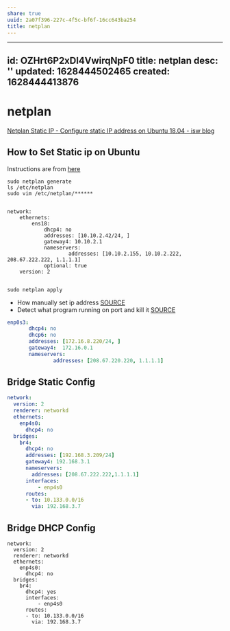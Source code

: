 ```yaml
---
share: true
uuid: 2a07f396-227c-4f5c-bf6f-16cc643ba254
title: netplan
---
```

---
id: OZHrt6P2xDl4VwirqNpF0
title: netplan
desc: ''
updated: 1628444502465
created: 1628444413876
---
# netplan
[Netplan Static IP - Configure static IP address on Ubuntu 18.04 - isw blog](https://www.itsupportwale.com/blog/netplan-static-ip-configure-static-ip-address-on-ubuntu-18-04/)

How to Set Static ip on Ubuntu
------------------------------

Instructions are from [here](https://www.tecmint.com/configure-network-static-ip-address-in-ubuntu/)

    sudo netplan generate
    ls /etc/netplan
    sudo vim /etc/netplan/******
    

    network:
        ethernets:
            ens18:
                dhcp4: no
                addresses: [10.10.2.42/24, ]
                gateway4: 10.10.2.1
                nameservers:
                        addresses: [10.10.2.155, 10.10.2.222, 208.67.222.222, 1.1.1.1]
                optional: true
        version: 2
    

    sudo netplan apply
    

*   How manually set ip address [SOURCE](https://www.tecmint.com/configure-network-static-ip-address-in-ubuntu/)
*   Detect what program running on port and kill it [SOURCE](https://stackoverflow.com/questions/11583562/how-to-kill-a-process-running-on-particular-port-in-linux)

``` yaml
enp0s3:                
       dhcp4: no
       dhcp6: no
       addresses: [172.16.8.220/24, ]
       gateway4:  172.16.0.1
       nameservers:
               addresses: [208.67.220.220, 1.1.1.1]
```

## Bridge Static Config

``` yaml
network:
  version: 2
  renderer: networkd
  ethernets:
    enp4s0:
      dhcp4: no
  bridges:
    br4:
      dhcp4: no
      addresses: [192.168.3.209/24]
      gateway4: 192.168.3.1
      nameservers:
        addresses: [208.67.222.222,1.1.1.1]
      interfaces:
          - enp4s0
      routes:
      - to: 10.133.0.0/16
        via: 192.168.3.7
```

## Bridge DHCP Config

```
network:
  version: 2
  renderer: networkd
  ethernets:
    enp4s0:
      dhcp4: no
  bridges:
    br4:
      dhcp4: yes
      interfaces:
          - enp4s0
      routes:
      - to: 10.133.0.0/16
        via: 192.168.3.7
```
